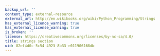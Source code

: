 ```yaml
---
backup_url: ''
content_type: external-resource
external_url: http://en.wikibooks.org/wiki/Python_Programming/Strings
has_external_licence_warning: true
has_external_license_warning: true
is_broken: ''
license: https://creativecommons.org/licenses/by-nc-sa/4.0/
title: strings section
uid: 82ef4d0c-5c54-4923-8b33-e011906168db
---
```

